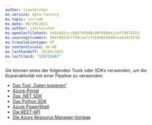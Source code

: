 ```yaml
---
author: jianleishen
ms.service: data-factory
ms.topic: include
ms.date: 09/29/2021
ms.author: jianleishen
ms.openlocfilehash: 548e0d2ccc8b070fb09c00f66b6e2cbffdb781b2
ms.sourcegitcommit: 860f6821bff59caefc71b50810949ceed1431510
ms.translationtype: HT
ms.contentlocale: de-DE
ms.lasthandoff: 10/09/2021
ms.locfileid: "129725487"
---
```

<!--
    Separate the generic "Get started" paragraph from each connector-* article in azure-docs-pr/ to ease future central update.
-->

Sie können eines der folgenden Tools oder SDKs verwenden, um die Kopieraktivität mit einer Pipeline zu verwenden:

- [Das Tool „Daten kopieren“](../quickstart-create-data-factory-copy-data-tool.md)
- [Azure-Portal](../quickstart-create-data-factory-portal.md)
- [Das .NET SDK](../quickstart-create-data-factory-dot-net.md)
- [Das Python SDK](../quickstart-create-data-factory-python.md)
- [Azure PowerShell](../quickstart-create-data-factory-powershell.md)
- [Die REST-API](../quickstart-create-data-factory-rest-api.md)
- [Die Azure Resource Manager-Vorlage](../quickstart-create-data-factory-resource-manager-template.md)


